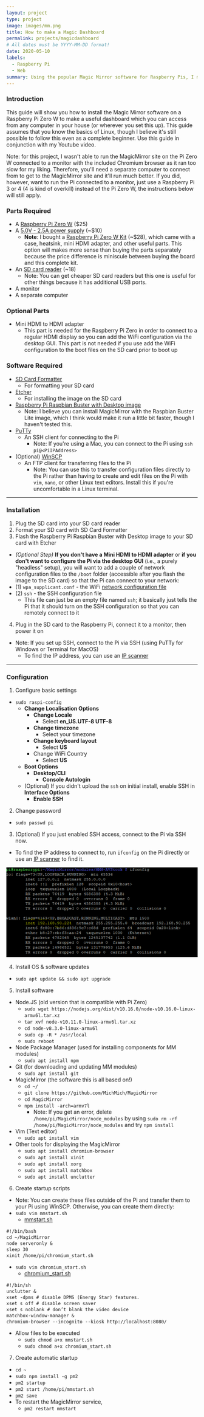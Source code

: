 ```yaml
---
layout: project
type: project
image: images/mm.png
title: How to make a Magic Dashboard
permalink: projects/magicdashboard
# All dates must be YYYY-MM-DD format!
date: 2020-05-10
labels:
  - Raspberry Pi
  - Web
summary: Using the popular Magic Mirror software for Raspberry Pis, I made a "Magic Dashboard". Follow the steps within this guide to learn how to do so for yourself.
---
```


### Introduction
This guide will show you how to install the Magic Mirror software on a Raspberry Pi Zero W to make a useful dashboard which you can access from any computer in your house (or wherever you set this up). This guide assumes that you know the basics of Linux, though I believe it's still possible to follow this even as a complete beginner. Use this guide in conjunction with my Youtube video.

Note: for this project, I wasn't able to run the MagicMirror site on the Pi Zero W connected to a monitor with the included Chromium browser as it ran too slow for my liking. Therefore, you'll need a separate computer to connect from to get to the MagicMirror site and it'll run much better. If you did, however, want to run the Pi connected to a monitor, just use a Raspberry Pi 3 or 4 (4 is kind of overkill) instead of the Pi Zero W, the instructions below will still apply.

### Parts Required
- A [Raspberry Pi Zero W](https://www.amazon.com/Raspberry-Pi-Zero-Wireless-model/dp/B06XFZC3BX/ref=sr_1_5?dchild=1&keywords=raspberry+pi+zero+w&qid=1589698278&sr=8-5) ($25)
- A [5.0V - 2.5A power supply](https://www.amazon.com/CanaKit-Raspberry-Supply-Adapter-Listed/dp/B00MARDJZ4/ref=sr_1_1?dchild=1&keywords=raspberry+pi+zero+w+power+supply&qid=1589698376&sr=8-1) (~$10)
  - **Note**: I bought a [Raspberry Pi Zero W Kit](https://www.amazon.com/gp/product/B0748MPQT4/) (~$28), which came with a case, heatsink, mini HDMI adapter, and other useful parts. This option will makes more sense than buying the parts separately because the price difference is miniscule between buying the board and this complete kit.
- An [SD card reader](https://www.amazon.com/gp/product/B07S6GGFB1/ref=ppx_yo_dt_b_search_asin_title?ie=UTF8&psc=1) (~18)
  - Note: You can get cheaper SD card readers but this one is useful for other things because it has additional USB ports.
- A monitor
- A separate computer

### Optional Parts
- Mini HDMI to HDMI adapter
  - This part is needed for the Raspberry Pi Zero in order to connect to a regular HDMI display so you can add the WiFi configuration via the desktop GUI. This part is not needed if you use add the WiFi configuration to the boot files on the SD card prior to boot up

### Software Required
- [SD Card Formatter](https://www.sdcard.org/downloads/formatter/)
  - For formatting your SD card
- [Etcher](https://www.balena.io/etcher/)
  - For installing the image on the SD card
- [Raspberry Pi Raspbian Buster with Desktop image](https://www.raspberrypi.org/downloads/raspbian/)
  - Note: I believe you can install MagicMirror with the Raspbian Buster Lite image, which I think would make it run a little bit faster, though I haven't tested this.
- [PuTTy](https://www.chiark.greenend.org.uk/~sgtatham/putty/)
  - An SSH client for connecting to the Pi
    - Note: If you're using a Mac, you can connect to the Pi using `ssh pi@<PiIPAddress>`
- (Optional) [WinSCP](https://winscp.net/eng/index.php)
  - An FTP client for transferring files to the Pi
    - Note: You can use this to transfer configuration files directly to the Pi rather than having to create and edit files on the Pi with `vim`, `nano`, or other Linux text editors. Install this if you're uncomfortable in a Linux terminal.

***

### Installation
1. Plug the SD card into your SD card reader
2. Format your SD card with SD Card Formatter
3. Flash the Raspberry Pi Raspbian Buster with Desktop image to your SD card with Etcher
  - *(Optional Step)* **If you don't have a Mini HDMI to HDMI adapter** or **if you don't want to configure the Pi via the desktop GUI** (i.e., a purely "headless" setup), you will want to add a couple of network configuration files to the `/boot` folder (accessible after you flash the image to the SD card) so that the Pi can connect to your network:
  - (1) `wpa_supplicant.conf` - the WiFi [network configuration file](../files/wpa_supplicant.conf)
  - (2) `ssh` - the SSH configuration file
    - This file can just be an empty file named `ssh`; it basically just tells the Pi that it should turn on the SSH configuration so that you can remotely connect to it
4. Plug in the SD card to the Raspberry Pi, connect it to a monitor, then power it on
  - Note: If you set up SSH, connect to the Pi via SSH (using PuTTy for Windows or Terminal for MacOS)
    - To find the IP address, you can use an [IP scanner](https://angryip.org/download/#windows)

***

### Configuration
1. Configure basic settings
  - `sudo raspi-config`
    - **Change Localisation Options**
      - **Change Locale**
        - Select **en_US.UTF-8 UTF-8**
      - **Change timezone**
        - Select your timezone
      - **Change keyboard layout**
        - Select **US**
      - Change WiFi Country
        - Select **US**
    - **Boot Options**
      - **Desktop/CLI**
        - **Console Autologin**
    - (Optional) If you didn't upload the `ssh` on initial install, enable SSH in **Interface Options**
      - **Enable SSH**
2. Change password
  - `sudo passwd pi`

3. (Optional) If you just enabled SSH access, connect to the Pi via SSH now.
  - To find the IP address to connect to, run `ifconfig` on the Pi directly or use an [IP scanner](https://angryip.org/download/#windows) to find it.

<div class="ui small rounded images">
  <img class="ui image" src="../images/ifconfig.png">
</div>

4. Install OS & software updates
  - `sudo apt update && sudo apt upgrade`

5. Install software
  - Node.JS (old version that is compatible with Pi Zero)
    - `sudo wget https://nodejs.org/dist/v10.16.0/node-v10.16.0-linux-armv6l.tar.xz`
    - `tar xvf node-v10.11.0-linux-armv6l.tar.xz`
    - `cd node-v8.3.0-linux-armv6l`
    - `sudo cp -R * /usr/local`
    - `sudo reboot`
  - Node Package Manager (used for installing components for MM modules)
    - `sudo apt install npm`
  - Git (for downloading and updating MM modules)
    - `sudo apt install git`
  - MagicMirror (the software this is all based on!)
    - `cd ~/`
    - `git clone https://github.com/MichMich/MagicMirror`
    - `cd MagicMirror`
    - `npm install -arch=armv7l`
      - Note: If you get an error, delete `/home/pi/MagicMirror/node_modules` by using `sudo rm -rf /home/pi/MagicMirror/node_modules` and try `npm install`
  - Vim (Text editor)
    - `sudo apt install vim`
  - Other tools for displaying the MagicMirror
    - `sudo apt install chromium-browser`
    - `sudo apt install xinit`
    - `sudo apt install xorg`
    - `sudo apt install matchbox`
    - `sudo apt install unclutter`

6. Create startup scripts
  - Note: You can create these files outside of the Pi and transfer them to your Pi using WinSCP. Otherwise, you can create them directly:
  - `sudo vim mmstart.sh`
    - [mmstart.sh](../files/mmstart.sh)
```
#!/bin/bash
cd ~/MagicMirror
node serveronly &
sleep 30
xinit /home/pi/chromium_start.sh
```
  - `sudo vim chromium_start.sh`
    - [chromium_start.sh](../files/chromium_start.sh)
```
#!/bin/sh
unclutter &
xset -dpms # disable DPMS (Energy Star) features.
xset s off # disable screen saver
xset s noblank # don’t blank the video device
matchbox-window-manager &
chromium-browser --incognito --kiosk http://localhost:8080/
```
  - Allow files to be executed
    - `sudo chmod a+x mmstart.sh`
    - `sudo chmod a+x chromium_start.sh`

7. Create automatic startup
  - `cd ~`
  - `sudo npm install -g pm2`
  - `pm2 startup`
  - `pm2 start /home/pi/mmstart.sh`
  - `pm2 save`
  - To restart the MagicMirror service,
    - `pm2 restart mmstart`
